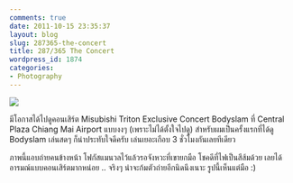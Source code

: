 ```yaml
---
comments: true
date: 2011-10-15 23:35:37
layout: blog
slug: 287365-the-concert
title: 287/365 The Concert
wordpress_id: 1874
categories:
- Photography
---
```


[![](http://farm7.static.flickr.com/6223/6246895112_2c024e011c_z.jpg)](http://www.flickr.com/photos/armno/6246895112/in/photostream/)

มีโอกาสได้ไปดูคอนเสิร์ต Misubishi Triton Exclusive Concert Bodyslam ที่ Central Plaza Chiang Mai Airport แบบงงๆ (เพราะไม่ได้ตั้งใจไปดู) สำหรับผมเป็นครั้งแรกที่ได้ดู Bodyslam เล่นสดๆ ก็น่าประทับใจดีครับ เล่นเยอะเกือบ 3 ชั่วโมงกันเลยทีเดียว

ภาพนี้แอบถ่ายคนข้างหน้า โฟกัสแมนวลไว้แล้วรอจังหวะที่เขายกมือ โชคดีที่ไฟเป็นสีส้มด้วย เลยได้อารมณ์แบบคอนเสิร์ตมากหน่อย .. จริงๆ น่าจะก้มตัวถ่ายอีกนิดนึงเนาะ รูปนี้เห็นแต่มือ :)
